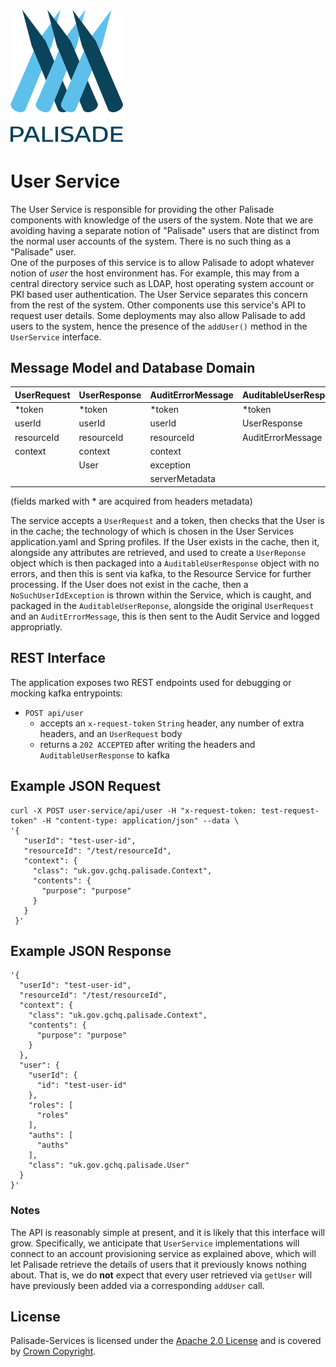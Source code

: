 <!---
Copyright 2020 Crown Copyright

Licensed under the Apache License, Version 2.0 (the "License");
you may not use this file except in compliance with the License.
You may obtain a copy of the License at

  http://www.apache.org/licenses/LICENSE-2.0

Unless required by applicable law or agreed to in writing, software
distributed under the License is distributed on an "AS IS" BASIS,
WITHOUT WARRANTIES OR CONDITIONS OF ANY KIND, either express or implied.
See the License for the specific language governing permissions and
limitations under the License.
--->

# <img src="../logos/logo.svg" width="180">

# User Service

The User Service is responsible for providing the other Palisade components with knowledge of the users of the system. 
Note that we are avoiding having a separate notion of "Palisade" users that are distinct from the normal user accounts of the system. There is no such thing as a "Palisade" user.  
One of the purposes of this service is to allow Palisade to adopt whatever notion of *user* the host environment has. For example, this may from a central directory service such as LDAP, 
host operating system account or PKI based user authentication.
The User Service separates this concern from the rest of the system. Other components use this service's API to request user details. 
Some deployments may also allow Palisade to add users to the system, hence the presence of the `addUser()` method in the `UserService` interface.

## Message Model and Database Domain

| UserRequest     | UserResponse     | AuditErrorMessage | AuditableUserResponse |
|:----------------|:-----------------|:------------------|:----------------------|
| *token          | *token           | *token            | *token                | 
| userId          | userId           | userId            | UserResponse          |  
| resourceId      | resourceId       | resourceId        | AuditErrorMessage     |
| context         | context          | context           |                       |
|                 | User             | exception         |                       | 
|                 |                  | serverMetadata    |                       |
  
(fields marked with * are acquired from headers metadata)

The service accepts a `UserRequest` and a token, then checks that the User is in the cache; the technology of which is chosen in the User Services application.yaml and Spring profiles.
If the User exists in the cache, then it, alongside any attributes are retrieved, and used to create a `UserReponse` object which is then packaged into a `AuditableUserResponse` object with no errors, 
and then this is sent via kafka, to the Resource Service for further processing. 
If the User does not exist in the cache, then a `NoSuchUserIdException` is thrown within the Service, which is caught, and packaged in the `AuditableUserReponse`, alongside the original `UserRequest` and an `AuditErrorMessage`, 
this is then sent to the Audit Service and logged appropriatly.

## REST Interface

The application exposes two REST endpoints used for debugging or mocking kafka entrypoints:
* `POST api/user`
  - accepts an `x-request-token` `String` header, any number of extra headers, and an `UserRequest` body
  - returns a `202 ACCEPTED` after writing the headers and `AuditableUserResponse` to kafka

## Example JSON Request
```
curl -X POST user-service/api/user -H "x-request-token: test-request-token" -H "content-type: application/json" --data \
'{
   "userId": "test-user-id",
   "resourceId": "/test/resourceId",
   "context": {
     "class": "uk.gov.gchq.palisade.Context",
     "contents": {
       "purpose": "purpose"
     }
   }
 }'
```


## Example JSON Response
```
'{
  "userId": "test-user-id",
  "resourceId": "/test/resourceId",
  "context": {
    "class": "uk.gov.gchq.palisade.Context",
    "contents": {
      "purpose": "purpose"
    }
  },
  "user": {
    "userId": {
      "id": "test-user-id"
    },
    "roles": [
      "roles"
    ],
    "auths": [
      "auths"
    ],
    "class": "uk.gov.gchq.palisade.User"
  }
}'
```

### Notes

The API is reasonably simple at present, and it is likely that this interface will grow.
Specifically, we anticipate that `UserService` implementations will connect to an account provisioning service as explained above, which will let Palisade retrieve the details of users that it previously knows nothing about. 
That is, we do **not** expect that every user retrieved via `getUser` will have previously been added via a corresponding `addUser` call.

## License

Palisade-Services is licensed under the [Apache 2.0 License](https://www.apache.org/licenses/LICENSE-2.0) and is covered by [Crown Copyright](https://www.nationalarchives.gov.uk/information-management/re-using-public-sector-information/copyright-and-re-use/crown-copyright/).
